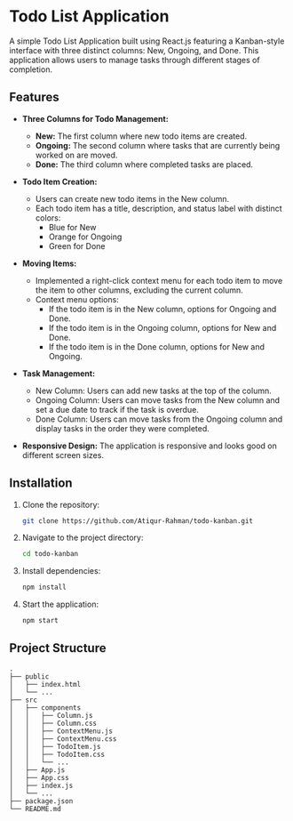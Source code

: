 # Todo List Application

A simple Todo List Application built using React.js featuring a Kanban-style interface with three distinct columns: New, Ongoing, and Done. This application allows users to manage tasks through different stages of completion.

## Features

- **Three Columns for Todo Management:**

  - **New:** The first column where new todo items are created.
  - **Ongoing:** The second column where tasks that are currently being worked on are moved.
  - **Done:** The third column where completed tasks are placed.

- **Todo Item Creation:**

  - Users can create new todo items in the New column.
  - Each todo item has a title, description, and status label with distinct colors:
    - Blue for New
    - Orange for Ongoing
    - Green for Done

- **Moving Items:**

  - Implemented a right-click context menu for each todo item to move the item to other columns, excluding the current column.
  - Context menu options:
    - If the todo item is in the New column, options for Ongoing and Done.
    - If the todo item is in the Ongoing column, options for New and Done.
    - If the todo item is in the Done column, options for New and Ongoing.

- **Task Management:**

  - New Column: Users can add new tasks at the top of the column.
  - Ongoing Column: Users can move tasks from the New column and set a due date to track if the task is overdue.
  - Done Column: Users can move tasks from the Ongoing column and display tasks in the order they were completed.

- **Responsive Design:** The application is responsive and looks good on different screen sizes.

## Installation

1. Clone the repository:

   ```bash
   git clone https://github.com/Atiqur-Rahman/todo-kanban.git
   ```

2. Navigate to the project directory:

   ```bash
   cd todo-kanban
   ```

3. Install dependencies:

   ```bash
   npm install
   ```

4. Start the application:
   ```bash
   npm start
   ```

## Project Structure

```plaintext
.
├── public
│   ├── index.html
│   └── ...
├── src
│   ├── components
│   │   ├── Column.js
│   │   ├── Column.css
│   │   ├── ContextMenu.js
│   │   ├── ContextMenu.css
│   │   ├── TodoItem.js
│   │   ├── TodoItem.css
│   │   └── ...
│   ├── App.js
│   ├── App.css
│   ├── index.js
│   └── ...
├── package.json
└── README.md
```
